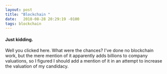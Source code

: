 ```yaml
---
layout: post
title: "Blockchain "
date:   2018-08-28 20:29:19 -0100
tags: blockchain
---
```


#### Just kidding.

Well you clicked here. What were the chances? I've done no blockchain work, but the mere mention of it apparently adds billions to
company valuations, so I figured I should add a mention of it in an attempt to increase the valuation of my candidacy.